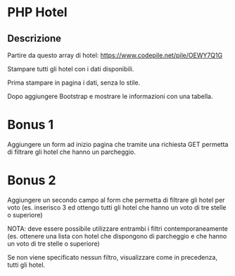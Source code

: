 # PHP Hotel

## Descrizione

Partire da questo array di hotel: https://www.codepile.net/pile/OEWY7Q1G

Stampare tutti gli hotel con i dati disponibili.

Prima stampare in pagina i dati, senza lo stile.

Dopo aggiungere Bootstrap e mostrare le informazioni con una tabella.

# Bonus 1

Aggiungere un form ad inizio pagina che tramite una richiesta GET permetta di filtrare gli hotel che hanno un parcheggio.

# Bonus 2

Aggiungere un secondo campo al form che permetta di filtrare gli hotel per voto (es. inserisco 3 ed ottengo tutti gli hotel che hanno un voto di tre stelle o superiore)

NOTA: deve essere possibile utilizzare entrambi i filtri contemporaneamente (es. ottenere una lista con hotel che dispongono di parcheggio e che hanno un voto di tre stelle o superiore)

Se non viene specificato nessun filtro, visualizzare come in precedenza, tutti gli hotel.